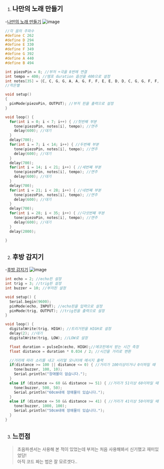 1. 나만의 노래 만들기
   -
-[나만의 노래 만들기](https://www.tinkercad.com/things/1lRDYbQCwxy-1)
![image](https://github.com/sejongsmarcle/2024_Spring_SMARCLE_Snaegi_Study/assets/114272010/ac33c346-6cfe-4b5f-a976-1f3e2dff9905)
```C++
//각 음의 주파수 
#define C 262 
#define D 294
#define E 330
#define F 349
#define G 392
#define A 440
#define B 494

int piezoPin = 8; //부저 +극을 8번에 연결
int tempo = 400; //템포 duration 옵션을 400으로 설정
int notes[35] = {C, C, G, G, A, A, G, F, F, E, E, D, D, C, G, G, F, F, E, E, D, C, C, G, G, A, A, G, F, F, E, E, D, D, C};
//작은별

void setup()
{
  pinMode(piezoPin, OUTPUT); //부저 핀을 출력으로 설정
}

void loop() {
  for(int i = 0; i < 7; i++) { //첫번째 부분
    tone(piezoPin, notes[i], tempo); //연주
    delay(600); //대기
  }
  delay(700);
  for(int i = 7; i < 14; i++) { //두번째 부분
    tone(piezoPin, notes[i], tempo); //연주
    delay(600); //대기
  }
  delay(700);
  for(int i = 14; i < 21; i++) { //세번째 부분
    tone(piezoPin, notes[i], tempo); //연주
    delay(600); //대기
  }
  delay(700);
  for(int i = 21; i < 28; i++) { //네번째 부분
    tone(piezoPin, notes[i], tempo); //연주
    delay(600); //대기
  }
  delay(700);
  for(int i = 28; i < 35; i++) { //다섯번째 부분
    tone(piezoPin, notes[i], tempo); //연주
    delay(600); //대기
  }
  delay(2000);

}
```

2. 후방 감지기
   -
-[후방 감지기](https://www.tinkercad.com/things/8W5zuL1KVjy-1-)
![image](https://github.com/sejongsmarcle/2024_Spring_SMARCLE_Snaegi_Study/assets/114272010/b0301bdb-65eb-4cce-b8b0-75183bf3d4ce)
```C++
int echo = 2; //echo핀 설정
int trig = 3; //trig핀 설정
int buzzer = 10; //부저핀 설정

void setup() {
  Serial.begin(9600); 
  pinMode(echo, INPUT); //echo핀을 입력으로 설정
  pinMode(trig, OUTPUT); //trig핀을 출력으로 설정
}

void loop() {
  digitalWrite(trig, HIGH); //트리거핀을 HIGH로 설정
  delay(2); //대기
  digitalWrite(trig, LOW); //LOW로 설정

  float duration = pulseIn(echo, HIGH);//에코핀에서 받는 시간 측정
  float distance = duration * 0.034 / 2; //시간을 거리로 변환

  //거리에 따라 소리를 내고 시리얼 모니터에 메시지 출력
  if(distance >= 100 || distance <= 0) { //거리가 100이상이거나 0이하일 때
    tone(buzzer, 100, 10);
    Serial.println("장애물이 없습니다.");
  }
  else if (distance <= 60 && distance >= 51) { //거리가 51이상 60이하일 때
    tone(buzzer, 500, 50);
    Serial.println("60cm내에 장애물이 있습니다.");
  }
  else if (distance <= 50 && distance >= 41) { //거리가 41이상 50이하일 때
    tone(buzzer, 1000, 100);
    Serial.println("50cm내에 장애물이 있습니다.");
  }
}
```

3. 느낀점
   -
> 초음파센서는 사용해 본 적이 있었는데 부저는 처음 사용해봐서 신기했고 재미있었당!  
> 아직 코드 짜는 법은 잘 모르겟다..
